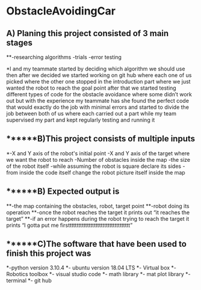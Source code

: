 # ObstacleAvoidingCar
## A)	Planing this project consisted of 3 main stages 
**-researching algorithms
-trials 
-error testing

*I and my teammate started by deciding which algorithm we should use then after we decided we started working on git hub where each one of us picked where the other one stopped in the introduction part where we just wanted the robot to reach the goal point after that we started testing different types of code for the obstacle avoidance where some didn’t work out but with the experience my teammate has she found the perfect code that would exactly do the job with minimal errors and started to divide the job between both of us where each carried out a part while my team supervised my part and kept regularly testing and running it
##  ******B)This project consists of multiple inputs  

*-X and Y axis of the robot's initial point
-X and Y axis of the target where we want the robot to reach
-Number of obstacles inside the map 
-the size of the robot itself 
-while assuming the robot is square declare its sides
-from inside the code itself change the robot picture itself inside the map

## ******B) Expected output is 

**-the map containing the obstacles, robot, target point
**-robot doing its operation
**-once the robot reaches the target it prints out “it reaches the target”
**-if an error happens during the robot trying to reach the target it prints “I gotta put me firstttttttttttttttttttttttttttttttttttt”

## ******C)The software that have been used to finish this project was 

*-python version 3.10.4
*- ubuntu version 18.04 LTS
*- Virtual box
*- Robotics toolbox
*- visual studio code
*- math library
*- mat plot library
*- terminal
*- git hub


